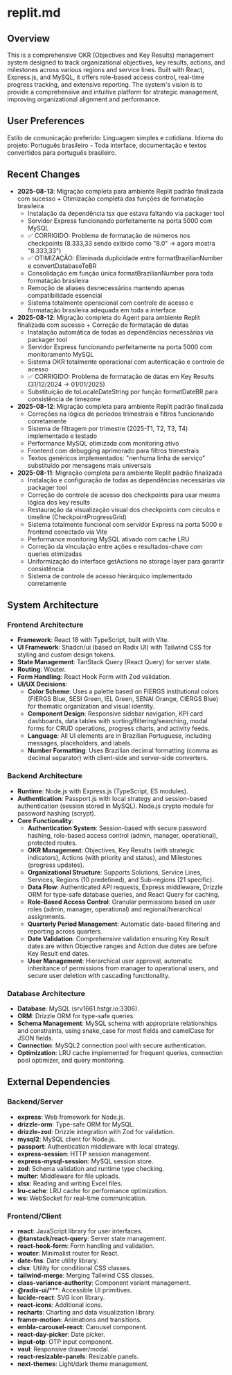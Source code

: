# replit.md

## Overview
This is a comprehensive OKR (Objectives and Key Results) management system designed to track organizational objectives, key results, actions, and milestones across various regions and service lines. Built with React, Express.js, and MySQL, it offers role-based access control, real-time progress tracking, and extensive reporting. The system's vision is to provide a comprehensive and intuitive platform for strategic management, improving organizational alignment and performance.

## User Preferences
Estilo de comunicação preferido: Linguagem simples e cotidiana.
Idioma do projeto: Português brasileiro - Toda interface, documentação e textos convertidos para português brasileiro.

## Recent Changes
- **2025-08-13**: Migração completa para ambiente Replit padrão finalizada com sucesso + Otimização completa das funções de formatação brasileira
  - Instalação da dependência tsx que estava faltando via packager tool
  - Servidor Express funcionando perfeitamente na porta 5000 com MySQL
  - ✅ CORRIGIDO: Problema de formatação de números nos checkpoints (8.333,33 sendo exibido como "8.0" → agora mostra "8.333,33")
  - ✅ OTIMIZAÇÃO: Eliminada duplicidade entre formatBrazilianNumber e convertDatabaseToBR
  - Consolidação em função única formatBrazilianNumber para toda formatação brasileira
  - Remoção de aliases desnecessários mantendo apenas compatibilidade essencial
  - Sistema totalmente operacional com controle de acesso e formatação brasileira adequada em toda a interface
- **2025-08-12**: Migração completa do Agent para ambiente Replit finalizada com sucesso + Correção de formatação de datas
  - Instalação automática de todas as dependências necessárias via packager tool
  - Servidor Express funcionando perfeitamente na porta 5000 com monitoramento MySQL
  - Sistema OKR totalmente operacional com autenticação e controle de acesso
  - ✅ CORRIGIDO: Problema de formatação de datas em Key Results (31/12/2024 → 01/01/2025)
  - Substituição de toLocaleDateString por função formatDateBR para consistência de timezone
- **2025-08-12**: Migração completa para ambiente Replit padrão finalizada
  - Correções na lógica de períodos trimestrais e filtros funcionando corretamente
  - Sistema de filtragem por trimestre (2025-T1, T2, T3, T4) implementado e testado
  - Performance MySQL otimizada com monitoring ativo
  - Frontend com debugging aprimorado para filtros trimestrais
  - Textos genéricos implementados: "nenhuma linha de serviço" substituído por mensagens mais universais
- **2025-08-11**: Migração completa para ambiente Replit padrão finalizada
  - Instalação e configuração de todas as dependências necessárias via packager tool
  - Correção do controle de acesso dos checkpoints para usar mesma lógica dos key results
  - Restauração da visualização visual dos checkpoints com círculos e timeline (CheckpointProgressGrid)
  - Sistema totalmente funcional com servidor Express na porta 5000 e frontend conectado via Vite
  - Performance monitoring MySQL ativado com cache LRU
  - Correção da vinculação entre ações e resultados-chave com queries otimizadas
  - Uniformização da interface getActions no storage layer para garantir consistência
  - Sistema de controle de acesso hierárquico implementado corretamente

## System Architecture

### Frontend Architecture
- **Framework**: React 18 with TypeScript, built with Vite.
- **UI Framework**: Shadcn/ui (based on Radix UI) with Tailwind CSS for styling and custom design tokens.
- **State Management**: TanStack Query (React Query) for server state.
- **Routing**: Wouter.
- **Form Handling**: React Hook Form with Zod validation.
- **UI/UX Decisions**:
    - **Color Scheme**: Uses a palette based on FIERGS institutional colors (FIERGS Blue, SESI Green, IEL Green, SENAI Orange, CIERGS Blue) for thematic organization and visual identity.
    - **Component Design**: Responsive sidebar navigation, KPI card dashboards, data tables with sorting/filtering/searching, modal forms for CRUD operations, progress charts, and activity feeds.
    - **Language**: All UI elements are in Brazilian Portuguese, including messages, placeholders, and labels.
    - **Number Formatting**: Uses Brazilian decimal formatting (comma as decimal separator) with client-side and server-side converters.

### Backend Architecture
- **Runtime**: Node.js with Express.js (TypeScript, ES modules).
- **Authentication**: Passport.js with local strategy and session-based authentication (session stored in MySQL). Node.js crypto module for password hashing (scrypt).
- **Core Functionality**:
    - **Authentication System**: Session-based with secure password hashing, role-based access control (admin, manager, operational), protected routes.
    - **OKR Management**: Objectives, Key Results (with strategic indicators), Actions (with priority and status), and Milestones (progress updates).
    - **Organizational Structure**: Supports Solutions, Service Lines, Services, Regions (10 predefined), and Sub-regions (21 specific).
    - **Data Flow**: Authenticated API requests, Express middleware, Drizzle ORM for type-safe database queries, and React Query for caching.
    - **Role-Based Access Control**: Granular permissions based on user roles (admin, manager, operational) and regional/hierarchical assignments.
    - **Quarterly Period Management**: Automatic date-based filtering and reporting across quarters.
    - **Date Validation**: Comprehensive validation ensuring Key Result dates are within Objective ranges and Action due dates are before Key Result end dates.
    - **User Management**: Hierarchical user approval, automatic inheritance of permissions from manager to operational users, and secure user deletion with cascading functionality.

### Database Architecture
- **Database**: MySQL (srv1661.hstgr.io:3306).
- **ORM**: Drizzle ORM for type-safe queries.
- **Schema Management**: MySQL schema with appropriate relationships and constraints, using snake_case for most fields and camelCase for JSON fields.
- **Connection**: MySQL2 connection pool with secure authentication.
- **Optimization**: LRU cache implemented for frequent queries, connection pool optimizer, and query monitoring.

## External Dependencies

### Backend/Server
- **express**: Web framework for Node.js.
- **drizzle-orm**: Type-safe ORM for MySQL.
- **drizzle-zod**: Drizzle integration with Zod for validation.
- **mysql2**: MySQL client for Node.js.
- **passport**: Authentication middleware with local strategy.
- **express-session**: HTTP session management.
- **express-mysql-session**: MySQL session store.
- **zod**: Schema validation and runtime type checking.
- **multer**: Middleware for file uploads.
- **xlsx**: Reading and writing Excel files.
- **lru-cache**: LRU cache for performance optimization.
- **ws**: WebSocket for real-time communication.

### Frontend/Client
- **react**: JavaScript library for user interfaces.
- **@tanstack/react-query**: Server state management.
- **react-hook-form**: Form handling and validation.
- **wouter**: Minimalist router for React.
- **date-fns**: Date utility library.
- **clsx**: Utility for conditional CSS classes.
- **tailwind-merge**: Merging Tailwind CSS classes.
- **class-variance-authority**: Component variant management.
- **@radix-ui/*****: Accessible UI primitives.
- **lucide-react**: SVG icon library.
- **react-icons**: Additional icons.
- **recharts**: Charting and data visualization library.
- **framer-motion**: Animations and transitions.
- **embla-carousel-react**: Carousel component.
- **react-day-picker**: Date picker.
- **input-otp**: OTP input component.
- **vaul**: Responsive drawer/modal.
- **react-resizable-panels**: Resizable panels.
- **next-themes**: Light/dark theme management.